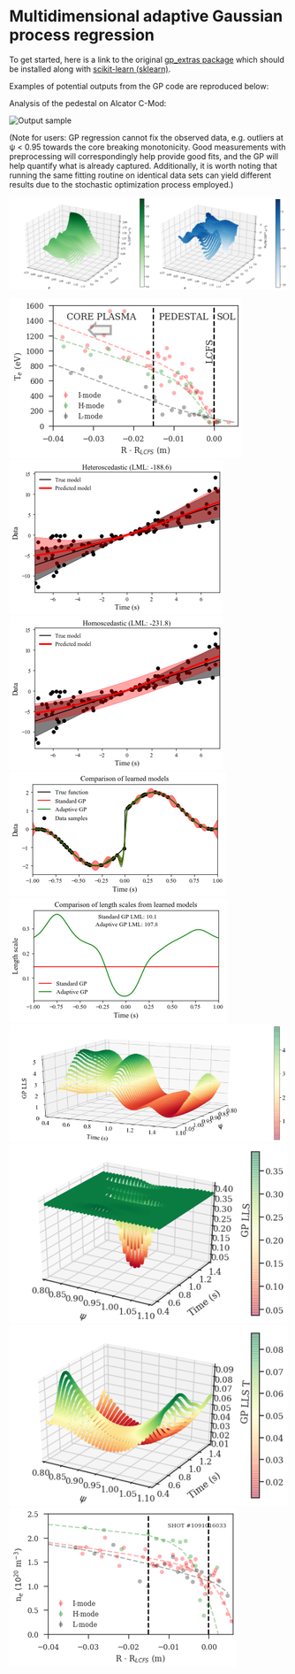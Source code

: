 # Multidimensional adaptive Gaussian process regression

To get started, here is a link to the original [gp_extras package](https://github.com/jmetzen/gp_extras) which should be installed along with [scikit-learn (sklearn)](https://github.com/scikit-learn/scikit-learn). 

Examples of potential outputs from the GP code are reproduced below: 

Analysis of the pedestal on Alcator C-Mod:

![Output sample](https://github.com/AbhilashMathews/gp_extras_applications/blob/master/outputs/2D-GPR-1160718013.gif)

(Note for users: GP regression cannot fix the observed data, e.g. outliers at ψ < 0.95 towards the core breaking monotonicity. Good measurements with preprocessing will correspondingly help provide good fits, and the GP will help quantify what is already captured. Additionally, it is worth noting that running the same fitting routine on identical data sets can yield different results due to the stochastic optimization process employed.)

![alt tag](https://github.com/AbhilashMathews/gp_extras_applications/blob/master/outputs/2D-GPR_n%2Bdndx.png)

![alt tag](https://github.com/AbhilashMathews/gp_extras_applications/blob/master/outputs/T_profiles.png)
![alt tag](https://github.com/AbhilashMathews/gp_extras_applications/blob/master/outputs/heteroscedastic.png)
![alt tag](https://github.com/AbhilashMathews/gp_extras_applications/blob/master/outputs/homoscedastic.png)
![alt tag](https://github.com/AbhilashMathews/gp_extras_applications/blob/master/outputs/lls_1d_data.png)
![alt tag](https://github.com/AbhilashMathews/gp_extras_applications/blob/master/outputs/lls_1d_scales.png)
![alt tag](https://github.com/AbhilashMathews/gp_extras_applications/blob/master/outputs/lls_2d_n.png)
![alt tag](https://github.com/AbhilashMathews/gp_extras_applications/blob/master/outputs/lls_n.png) ![alt tag](https://github.com/AbhilashMathews/gp_extras_applications/blob/master/outputs/lls_t.png)
![alt tag](https://github.com/AbhilashMathews/gp_extras_applications/blob/master/outputs/n_profiles.png)
